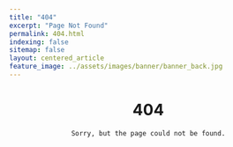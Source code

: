 ```yaml
---
title: "404"
excerpt: "Page Not Found"
permalink: 404.html
indexing: false
sitemap: false
layout: centered_article
feature_image: ../assets/images/banner/banner_back.jpg
---
```


<div class="centered central_width" style="text-align: center;">
    <h1>404</h1>

    Sorry, but the page could not be found.
</div>
